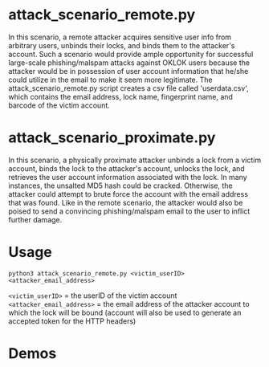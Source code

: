 # attack_scenario_remote.py
In this scenario, a remote attacker acquires sensitive user info from arbitrary users, unbinds their locks, and binds them to the attacker's account. Such a scenario would provide ample opportunity for successful large-scale phishing/malspam attacks against OKLOK users because the attacker would be in possession of user account information that he/she could utilize in the email to make it seem more legitimate. The attack_scenario_remote.py script creates a csv file called 'userdata.csv', which contains the email address, lock name, fingerprint name, and barcode of the victim account. 

# attack_scenario_proximate.py
In this scenario, a physically proximate attacker unbinds a lock from a victim account, binds the lock to the attacker's account, unlocks the lock, and retrieves the user account information associated with the lock. In many instances, the unsalted MD5 hash could be cracked. Otherwise, the attacker could attempt to brute force the account with the email address that was found. Like in the remote scenario, the attacker would also be poised to send a convincing phishing/malspam email to the user to inflict further damage.

# Usage
```python3 attack_scenario_remote.py <victim_userID> <attacker_email_address>```

`<victim_userID>` = the userID of the victim account
`<attacker_email_address>` = the email address of the attacker account to which the lock will be bound (account will also be used to generate an accepted token for the HTTP headers)

# Demos
